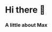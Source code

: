# Hi there 👋
### A little about Max
<Container>
  <div>
    <!-- <h2>
      A little about Max
    </h2> -->
  </div>
  <div>
    <div align="right">
      <picture>
        <img alt="" src="https://media.giphy.com/media/v1.Y2lkPTc5MGI3NjExeXgwaWVqZGk0cW9qbjdnOWFzdXhvZzI3aGFtbnEyZWExN3RjOTdmayZlcD12MV9pbnRlcm5hbF9naWZfYnlfaWQmY3Q9Zw/4Zgy9QqzWU8C3ugvCa/giphy.gif">
      </picture>
    </div>
  </div>
</Container>